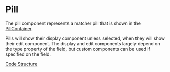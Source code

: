 # Pill
The pill component represents a matcher pill that is shown in the [PillContainer](docs/Components/PillContainer.md). 

Pills will show their display component unless selected, when they will show their edit component. The display and edit components largely depend on the type property of the field, but custom components can be used if specified on the field.

[Code Structure](docs/Structure.md)